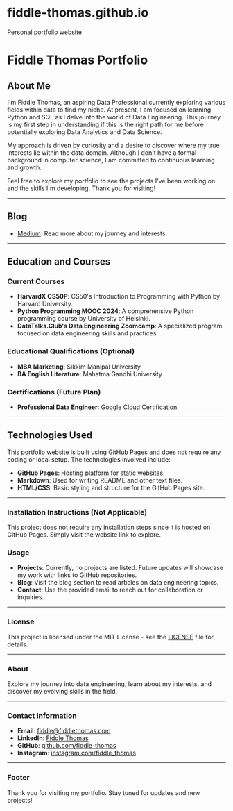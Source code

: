 # fiddle-thomas.github.io
Personal portfolio website
# Fiddle Thomas Portfolio

## About Me
I'm Fiddle Thomas, an aspiring Data Professional currently exploring various fields within data to find my niche. At present, I am focused on learning Python and SQL as I delve into the world of Data Engineering. This journey is my first step in understanding if this is the right path for me before potentially exploring Data Analytics and Data Science.

My approach is driven by curiosity and a desire to discover where my true interests lie within the data domain. Although I don't have a formal background in computer science, I am committed to continuous learning and growth.

Feel free to explore my portfolio to see the projects I've been working on and the skills I'm developing. Thank you for visiting!

---

## Blog
- [Medium](https://medium.com/@fiddlethomas): Read more about my journey and interests.

---

## Education and Courses

### Current Courses
- **HarvardX CS50P**: CS50's Introduction to Programming with Python by Harvard University.
- **Python Programming MOOC 2024**: A comprehensive Python programming course by University of Helsinki.
- **DataTalks.Club's Data Engineering Zoomcamp**: A specialized program focused on data engineering skills and practices.

### Educational Qualifications (Optional)
- **MBA Marketing**: Sikkim Manipal University
- **BA English Literature**: Mahatma Gandhi University

### Certifications (Future Plan)
- **Professional Data Engineer**: Google Cloud Certification.

---

## Technologies Used

This portfolio website is built using GitHub Pages and does not require any coding or local setup. The technologies involved include:

- **GitHub Pages**: Hosting platform for static websites.
- **Markdown**: Used for writing README and other text files.
- **HTML/CSS**: Basic styling and structure for the GitHub Pages site.

---

### Installation Instructions (Not Applicable)

This project does not require any installation steps since it is hosted on GitHub Pages. Simply visit the website link to explore.

### Usage

- **Projects**: Currently, no projects are listed. Future updates will showcase my work with links to GitHub repositories.
- **Blog**: Visit the blog section to read articles on data engineering topics.
- **Contact**: Use the provided email to reach out for collaboration or inquiries.

---

### License

This project is licensed under the MIT License - see the [LICENSE](./LICENSE) file for details.

---

### About

Explore my journey into data engineering, learn about my interests, and discover my evolving skills in the field.

---

### Contact Information

- **Email**: [fiddle@fiddlethomas.com](mailto:fiddle@fiddlethomas.com)
- **LinkedIn**: [Fiddle Thomas](https://linkedin.com/in/fiddlethomas/)
- **GitHub**: [github.com/fiddle-thomas](https://github.com/fiddle-thomas)
- **Instagram**: [instagram.com/fiddle_thomas](https://www.instagram.com/fiddle_thomas/)
---

### Footer

Thank you for visiting my portfolio. Stay tuned for updates and new projects!

